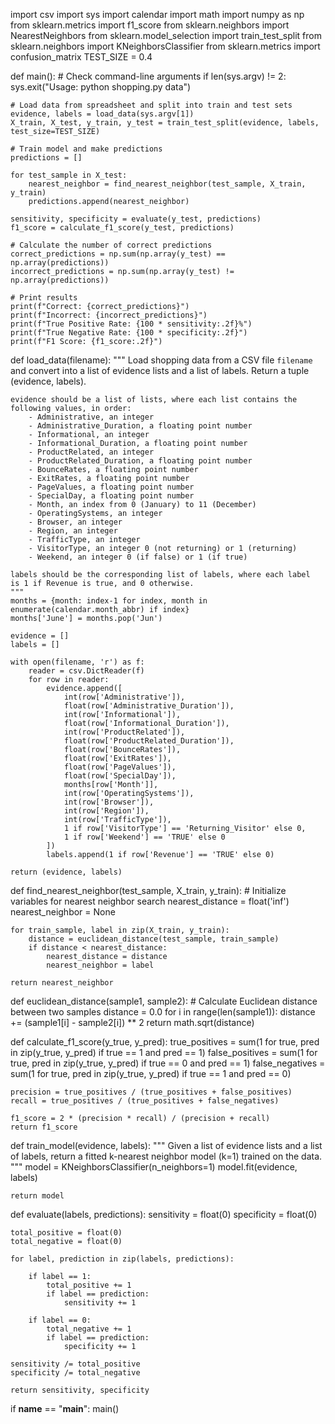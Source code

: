 import csv
import sys
import calendar
import math
import numpy as np
from sklearn.metrics import f1_score
from sklearn.neighbors import NearestNeighbors
from sklearn.model_selection import train_test_split
from sklearn.neighbors import KNeighborsClassifier
from sklearn.metrics import confusion_matrix
TEST_SIZE = 0.4

def main():
    # Check command-line arguments
    if len(sys.argv) != 2:
        sys.exit("Usage: python shopping.py data")

    # Load data from spreadsheet and split into train and test sets
    evidence, labels = load_data(sys.argv[1])
    X_train, X_test, y_train, y_test = train_test_split(evidence, labels, test_size=TEST_SIZE)

    # Train model and make predictions
    predictions = []

    for test_sample in X_test:
        nearest_neighbor = find_nearest_neighbor(test_sample, X_train, y_train)
        predictions.append(nearest_neighbor)

    sensitivity, specificity = evaluate(y_test, predictions)
    f1_score = calculate_f1_score(y_test, predictions)

    # Calculate the number of correct predictions
    correct_predictions = np.sum(np.array(y_test) == np.array(predictions))
    incorrect_predictions = np.sum(np.array(y_test) != np.array(predictions))

    # Print results
    print(f"Correct: {correct_predictions}")
    print(f"Incorrect: {incorrect_predictions}")
    print(f"True Positive Rate: {100 * sensitivity:.2f}%")
    print(f"True Negative Rate: {100 * specificity:.2f}")
    print(f"F1 Score: {f1_score:.2f}")

def load_data(filename):
    """
    Load shopping data from a CSV file `filename` and convert into a list of
    evidence lists and a list of labels. Return a tuple (evidence, labels).

    evidence should be a list of lists, where each list contains the
    following values, in order:
        - Administrative, an integer
        - Administrative_Duration, a floating point number
        - Informational, an integer
        - Informational_Duration, a floating point number
        - ProductRelated, an integer
        - ProductRelated_Duration, a floating point number
        - BounceRates, a floating point number
        - ExitRates, a floating point number
        - PageValues, a floating point number
        - SpecialDay, a floating point number
        - Month, an index from 0 (January) to 11 (December)
        - OperatingSystems, an integer
        - Browser, an integer
        - Region, an integer
        - TrafficType, an integer
        - VisitorType, an integer 0 (not returning) or 1 (returning)
        - Weekend, an integer 0 (if false) or 1 (if true)

    labels should be the corresponding list of labels, where each label
    is 1 if Revenue is true, and 0 otherwise.
    """
    months = {month: index-1 for index, month in enumerate(calendar.month_abbr) if index}
    months['June'] = months.pop('Jun')

    evidence = []
    labels = []

    with open(filename, 'r') as f:
        reader = csv.DictReader(f)
        for row in reader:
            evidence.append([
                int(row['Administrative']),
                float(row['Administrative_Duration']),
                int(row['Informational']),
                float(row['Informational_Duration']),
                int(row['ProductRelated']),
                float(row['ProductRelated_Duration']),
                float(row['BounceRates']),
                float(row['ExitRates']),
                float(row['PageValues']),
                float(row['SpecialDay']),
                months[row['Month']],
                int(row['OperatingSystems']),
                int(row['Browser']),
                int(row['Region']),
                int(row['TrafficType']),
                1 if row['VisitorType'] == 'Returning_Visitor' else 0,
                1 if row['Weekend'] == 'TRUE' else 0
            ])
            labels.append(1 if row['Revenue'] == 'TRUE' else 0)

    return (evidence, labels)


def find_nearest_neighbor(test_sample, X_train, y_train):
    # Initialize variables for nearest neighbor search
    nearest_distance = float('inf')
    nearest_neighbor = None

    for train_sample, label in zip(X_train, y_train):
        distance = euclidean_distance(test_sample, train_sample)
        if distance < nearest_distance:
            nearest_distance = distance
            nearest_neighbor = label

    return nearest_neighbor

def euclidean_distance(sample1, sample2):
    # Calculate Euclidean distance between two samples
    distance = 0.0
    for i in range(len(sample1)):
        distance += (sample1[i] - sample2[i]) ** 2
    return math.sqrt(distance)

def calculate_f1_score(y_true, y_pred):
    true_positives = sum(1 for true, pred in zip(y_true, y_pred) if true == 1 and pred == 1)
    false_positives = sum(1 for true, pred in zip(y_true, y_pred) if true == 0 and pred == 1)
    false_negatives = sum(1 for true, pred in zip(y_true, y_pred) if true == 1 and pred == 0)

    precision = true_positives / (true_positives + false_positives)
    recall = true_positives / (true_positives + false_negatives)

    f1_score = 2 * (precision * recall) / (precision + recall)
    return f1_score

def train_model(evidence, labels):
    """
    Given a list of evidence lists and a list of labels, return a
    fitted k-nearest neighbor model (k=1) trained on the data.
    """
    model = KNeighborsClassifier(n_neighbors=1)
    model.fit(evidence, labels)

    return model

def evaluate(labels, predictions):
    sensitivity = float(0)
    specificity = float(0)

    total_positive = float(0)
    total_negative = float(0)

    for label, prediction in zip(labels, predictions):

        if label == 1:
            total_positive += 1
            if label == prediction:
                sensitivity += 1

        if label == 0:
            total_negative += 1
            if label == prediction:
                specificity += 1

    sensitivity /= total_positive
    specificity /= total_negative

    return sensitivity, specificity

if __name__ == "__main__":
    main()
